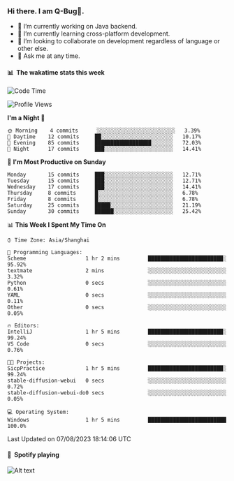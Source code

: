 ### Hi there. I am Q-Bug🐞.

- 🔭 I’m currently working on Java backend.
- 🌱 I’m currently learning cross-platform development.
- 👯 I’m looking to collaborate on development regardless of language or other else.
- 💬 Ask me at any time.

#### 📊 &nbsp;**The wakatime stats this week**  
<!--START_SECTION:waka-->
![Code Time](http://img.shields.io/badge/Code%20Time-63%20hrs%2014%20mins-blue)

![Profile Views](http://img.shields.io/badge/Profile%20Views-0-blue)

**I'm a Night 🦉** 

```text
🌞 Morning    4 commits      ░░░░░░░░░░░░░░░░░░░░░░░░░   3.39% 
🌆 Daytime    12 commits     ██░░░░░░░░░░░░░░░░░░░░░░░   10.17% 
🌃 Evening    85 commits     ██████████████████░░░░░░░   72.03% 
🌙 Night      17 commits     ███░░░░░░░░░░░░░░░░░░░░░░   14.41%

```
📅 **I'm Most Productive on Sunday** 

```text
Monday       15 commits     ███░░░░░░░░░░░░░░░░░░░░░░   12.71% 
Tuesday      15 commits     ███░░░░░░░░░░░░░░░░░░░░░░   12.71% 
Wednesday    17 commits     ███░░░░░░░░░░░░░░░░░░░░░░   14.41% 
Thursday     8 commits      █░░░░░░░░░░░░░░░░░░░░░░░░   6.78% 
Friday       8 commits      █░░░░░░░░░░░░░░░░░░░░░░░░   6.78% 
Saturday     25 commits     █████░░░░░░░░░░░░░░░░░░░░   21.19% 
Sunday       30 commits     ██████░░░░░░░░░░░░░░░░░░░   25.42%

```


📊 **This Week I Spent My Time On** 

```text
⌚︎ Time Zone: Asia/Shanghai

💬 Programming Languages: 
Scheme                   1 hr 2 mins         ████████████████████████░   95.92% 
textmate                 2 mins              ░░░░░░░░░░░░░░░░░░░░░░░░░   3.32% 
Python                   0 secs              ░░░░░░░░░░░░░░░░░░░░░░░░░   0.61% 
YAML                     0 secs              ░░░░░░░░░░░░░░░░░░░░░░░░░   0.11% 
Other                    0 secs              ░░░░░░░░░░░░░░░░░░░░░░░░░   0.05%

🔥 Editors: 
IntelliJ                 1 hr 5 mins         ████████████████████████░   99.24% 
VS Code                  0 secs              ░░░░░░░░░░░░░░░░░░░░░░░░░   0.76%

🐱‍💻 Projects: 
SicpPractice             1 hr 5 mins         ████████████████████████░   99.24% 
stable-diffusion-webui   0 secs              ░░░░░░░░░░░░░░░░░░░░░░░░░   0.72% 
stable-diffusion-webui-do0 secs              ░░░░░░░░░░░░░░░░░░░░░░░░░   0.05%

💻 Operating System: 
Windows                  1 hr 5 mins         █████████████████████████   100.0%

```


 Last Updated on 07/08/2023 18:14:06 UTC
<!--END_SECTION:waka-->

#### 🎵 &nbsp;**Spotify playing**  
![Alt text](https://spotify-recently-played-readme.vercel.app/api?user=e5y1o4x7kdt9kf2blu4wvmb4s&unique={true|1|on|yes})
